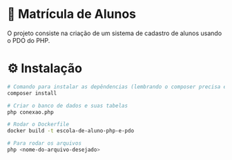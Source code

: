 # :school_satchel: Matrícula de Alunos

O projeto consiste na criação de um sistema de cadastro de alunos usando o PDO do PHP. 

# :gear: Instalação

```bash
# Comando para instalar as depêndencias (lembrando o composer precisa está instalado)
composer install

# Criar o banco de dados e suas tabelas
php conexao.php

# Rodar o Dockerfile
docker build -t escola-de-aluno-php-e-pdo

# Para rodar os arquivos 
php <nome-do-arquivo-desejado>
